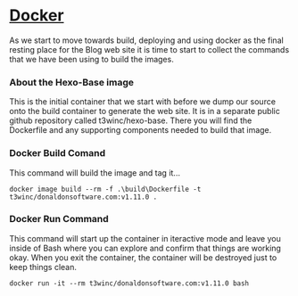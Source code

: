 # [Docker](/README.md)
As we start to move towards build, deploying and using docker as the final resting place for the Blog web site it is time to start to collect the commands that we have been using to build the images.
### About the Hexo-Base image
This is the initial container that we start with before we dump our source onto the build container to generate the web site.  It is in a separate public github repository called t3winc/hexo-base.  There you will find the Dockerfile and any supporting components needed to build that image.
### Docker Build Comand
This command will build the image and tag it...
```
docker image build --rm -f .\build\Dockerfile -t t3winc/donaldonsoftware.com:v1.11.0 .
```
### Docker Run Command
This command will start up the container in iteractive mode and leave you inside of Bash where you can explore and confirm that things are working okay.
When you exit the container, the container will be destroyed just to keep things clean.
```
docker run -it --rm t3winc/donaldonsoftware.com:v1.11.0 bash
```

